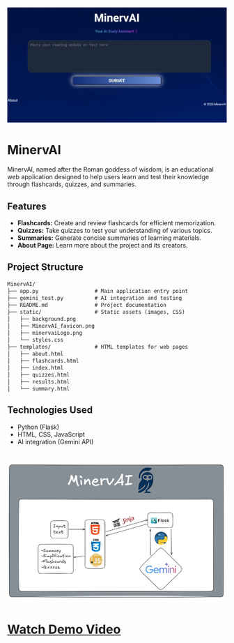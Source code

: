 # ![MinervAI Screenshot](miverai.jpg)

# MinervAI

MinervAI, named after the Roman goddess of wisdom, is an educational web application designed to help users learn and test their knowledge through flashcards, quizzes, and summaries. 

## Features
- **Flashcards:** Create and review flashcards for efficient memorization.
- **Quizzes:** Take quizzes to test your understanding of various topics.
- **Summaries:** Generate concise summaries of learning materials.
- **About Page:** Learn more about the project and its creators.

## Project Structure
```
MinervAI/
├── app.py                  # Main application entry point
├── gemini_test.py          # AI integration and testing
├── README.md               # Project documentation
├── static/                 # Static assets (images, CSS)
│   ├── background.png
│   ├── MinervAI_favicon.png
│   ├── minervaiLogo.png
│   └── styles.css
├── templates/              # HTML templates for web pages
│   ├── about.html
│   ├── flashcards.html
│   ├── index.html
│   ├── quizzes.html
│   ├── results.html
│   └── summary.html
```

## Technologies Used
- Python (Flask)
- HTML, CSS, JavaScript
- AI integration (Gemini API)

# ![MinervAI Screenshot](miverai_tech.png)

# [Watch Demo Video](https://www.youtube.com/watch?v=xgOKAFDLD-Q)
